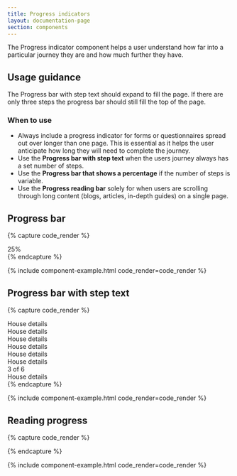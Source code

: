 ```yaml
---
title: Progress indicators
layout: documentation-page
section: components
---
```



The Progress indicator component helps a user understand how far into a particular journey they are and how much further they have.

## Usage guidance

The Progress bar with step text should expand to fill the page. If there are only three steps the progress bar should still fill the top of the page.

### When to use

- Always include a progress indicator for forms or questionnaires spread out over longer than one page. This is essential as it helps the user anticipate how long they will need to complete the journey.
- Use the **Progress bar with step text** when the users journey always has a set number of steps.
- Use the **Progress bar that shows a percentage** if the number of steps is variable.
- Use the **Progress reading bar** solely for when users are scrolling through long content (blogs, articles, in-depth guides) on a single page.


## Progress bar

{% capture code_render %}
<div class="progress">
  <div class="progress-bar" role="progressbar" style="width: 25%;" aria-valuenow="25" aria-valuemin="0" aria-valuemax="100">25%</div>
</div>
{% endcapture %}

{% include component-example.html code_render=code_render %}

## Progress bar with step text

{% capture code_render %}
<div class="progress progress-steps">
  <div class="progress-steps-grid">
    <div class="progress-step">
      <div class="progress-bar full" role="progressbar" aria-valuenow="100" aria-valuemin="0" aria-valuemax="100"></div>
      <div class="step-label">House details</div>
    </div>
    <div class="progress-step">
      <div class="progress-bar full" role="progressbar" aria-valuenow="100" aria-valuemin="0" aria-valuemax="100"></div>
      <div class="step-label">House details</div>
    </div>
    <div class="progress-step">
      <div class="progress-bar full" role="progressbar" aria-valuenow="100" aria-valuemin="0" aria-valuemax="100"></div>
      <div class="step-label">House details</div>
    </div>
    <div class="progress-step">
      <div class="progress-bar empty" role="progressbar" aria-valuenow="0" aria-valuemin="0" aria-valuemax="100"></div>
      <div class="step-label">House details</div>
    </div>
    <div class="progress-step">
      <div class="progress-bar empty" role="progressbar" aria-valuenow="0" aria-valuemin="0" aria-valuemax="100"></div>
      <div class="step-label">House details</div>
    </div>
    <div class="progress-step">
      <div class="progress-bar empty" role="progressbar" aria-valuenow="0" aria-valuemin="0" aria-valuemax="100"></div>
      <div class="step-label">House details</div>
    </div>
  </div>
  <div class="main-label">
    <div class="position-number">
      <span class="circle">3</span><span class="of"> of 6</span>
    </div>
    <span class="position-label">House details</span>
  </div>
</div>
{% endcapture %}

{% include component-example.html code_render=code_render %}

## Reading progress

{% capture code_render %}
<div class="progress progress-reading">
  <div class="progress-bar" role="progressbar" style="width: 25%;" aria-valuenow="25" aria-valuemin="0" aria-valuemax="100"></div>
</div>
{% endcapture %}

{% include component-example.html code_render=code_render %}
